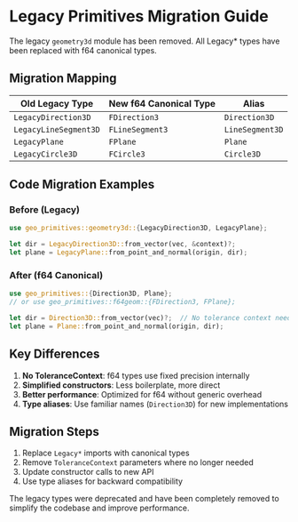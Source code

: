 # Legacy Primitives Migration Guide

The legacy `geometry3d` module has been removed. All Legacy* types have been replaced with f64 canonical types.

## Migration Mapping

| Old Legacy Type | New f64 Canonical Type | Alias |
|----------------|----------------------|-------|
| `LegacyDirection3D` | `FDirection3` | `Direction3D` |
| `LegacyLineSegment3D` | `FLineSegment3` | `LineSegment3D` |
| `LegacyPlane` | `FPlane` | `Plane` |
| `LegacyCircle3D` | `FCircle3` | `Circle3D` |

## Code Migration Examples

### Before (Legacy)
```rust
use geo_primitives::geometry3d::{LegacyDirection3D, LegacyPlane};

let dir = LegacyDirection3D::from_vector(vec, &context)?;
let plane = LegacyPlane::from_point_and_normal(origin, dir);
```

### After (f64 Canonical)
```rust
use geo_primitives::{Direction3D, Plane};
// or use geo_primitives::f64geom::{FDirection3, FPlane};

let dir = Direction3D::from_vector(vec)?;  // No tolerance context needed
let plane = Plane::from_point_and_normal(origin, dir);
```

## Key Differences
1. **No ToleranceContext**: f64 types use fixed precision internally
2. **Simplified constructors**: Less boilerplate, more direct
3. **Better performance**: Optimized for f64 without generic overhead
4. **Type aliases**: Use familiar names (`Direction3D`) for new implementations

## Migration Steps
1. Replace `Legacy*` imports with canonical types
2. Remove `ToleranceContext` parameters where no longer needed
3. Update constructor calls to new API
4. Use type aliases for backward compatibility

The legacy types were deprecated and have been completely removed to simplify the codebase and improve performance.